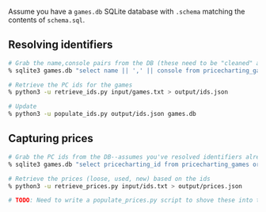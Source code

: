 Assume you have a `games.db` SQLite database with `.schema` matching the contents of `schema.sql`.

## Resolving identifiers

```bash
# Grab the name,console pairs from the DB (these need to be "cleaned" and match PC)
% sqlite3 games.db "select name || ',' || console from pricecharting_games order by name asc" > input/games.txt

# Retrieve the PC ids for the games
% python3 -u retrieve_ids.py input/games.txt > output/ids.json

# Update 
% python3 -u populate_ids.py output/ids.json games.db
```

## Capturing prices

```bash
# Grab the PC ids from the DB--assumes you've resolved identifiers already
% sqlite3 games.db "select pricecharting_id from pricecharting_games order by name asc" > input/ids.txt

# Retrieve the prices (loose, used, new) based on the ids
% python3 -u retrieve_prices.py input/ids.txt > output/prices.json

# TODO: Need to write a populate_prices.py script to shove these into the DB...
```